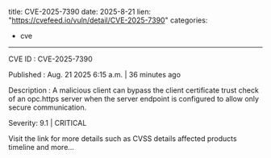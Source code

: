  
title: CVE-2025-7390
date: 2025-8-21
lien: "https://cvefeed.io/vuln/detail/CVE-2025-7390"
categories:
  - cve
---

CVE ID : CVE-2025-7390

Published :  Aug. 21
2025
6:15 a.m. | 36 minutes ago

Description : A malicious client can bypass the client certificate trust check of an opc.https server when the server endpoint is configured to allow only secure communication.

Severity: 9.1 | CRITICAL

Visit the link for more details
such as CVSS details
affected products
timeline
and more...
